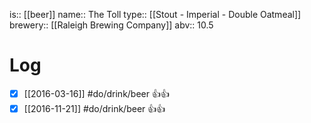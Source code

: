 is:: [[beer]]
name:: The Toll
type:: [[Stout - Imperial - Double Oatmeal]]
brewery:: [[Raleigh Brewing Company]]
abv:: 10.5

# Log
- [x] [[2016-03-16]] #do/drink/beer 👍👍
- [x] [[2016-11-21]] #do/drink/beer 👍👍
